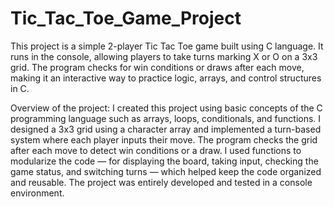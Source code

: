 # Tic_Tac_Toe_Game_Project
This project is a simple 2-player Tic Tac Toe game built using C language. It runs in the console, allowing players to take turns marking X or O on a 3x3 grid. The program checks for win conditions or draws after each move, making it an interactive way to practice logic, arrays, and control structures in C.

Overview of the project:
I created this project using basic concepts of the C programming language such as arrays, loops, conditionals, and functions. I designed a 3x3 grid using a character array and implemented a turn-based system where each player inputs their move. The program checks the grid after each move to detect win conditions or a draw. I used functions to modularize the code — for displaying the board, taking input, checking the game status, and switching turns — which helped keep the code organized and reusable. The project was entirely developed and tested in a console environment.
